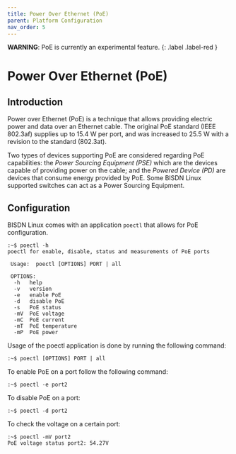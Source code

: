 ```yaml
---
title: Power Over Ethernet (PoE)
parent: Platform Configuration
nav_order: 5
---
```


**WARNING**: PoE is currently an experimental feature.
{: .label .label-red }

# Power Over Ethernet (PoE)

## Introduction

Power over Ethernet (PoE) is a technique that allows providing electric power and data over an Ethernet cable. The original PoE standard (IEEE 802.3af) supplies up to 15.4 W per port, and was increased to 25.5 W with a revision to the standard (802.3at).

Two types of devices supporting PoE are considered regarding PoE capabilities: the *Power Sourcing Equipment (PSE)* which are the devices capable of providing power on the cable; and the *Powered Device (PD)* are devices that consume energy provided by PoE. Some BISDN Linux supported switches can act as a Power Sourcing Equipment.  

## Configuration

BISDN Linux comes with an application `poectl` that allows for PoE configuration.

```
:~$ poectl -h
poectl for enable, disable, status and measurements of PoE ports
 
 Usage:  poectl [OPTIONS] PORT | all
 
 OPTIONS:
  -h   help
  -v   version
  -e   enable PoE
  -d   disable PoE
  -s   PoE status
  -mV  PoE voltage
  -mC  PoE current
  -mT  PoE temperature
  -mP  PoE power
```

Usage of the poectl application is done by running the following command:

```
:~$ poectl [OPTIONS] PORT | all
```

To enable PoE on a port follow the following command:

```
:~$ poectl -e port2
```

To disable PoE on a port:

```
:~$ poectl -d port2
```

To check the voltage on a certain port:

```
:~$ poectl -mV port2
PoE voltage status port2: 54.27V
```
